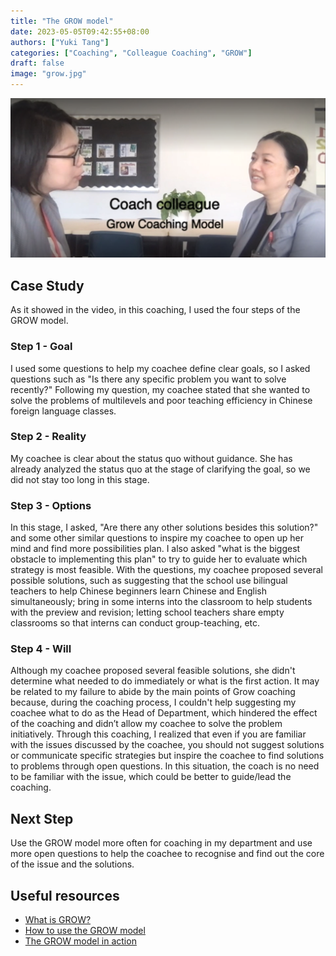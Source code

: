 ```yaml
---
title: "The GROW model"
date: 2023-05-05T09:42:55+08:00
authors: ["Yuki Tang"]
categories: ["Coaching", "Colleague Coaching", "GROW"]
draft: false
image: "grow.jpg"
---
```


[![Example of a coaching conversion using the GROW model](img/grow-coaching-session.png)](https://dcigroupadmin-my.sharepoint.com/personal/yuki_tang_dulwich_org/_layouts/15/stream.aspx?id=%2Fpersonal%2Fyuki%5Ftang%5Fdulwich%5Forg%2FDocuments%2FMicrosoft%20Teams%20Chat%20Files%2FGROW%20Case%20Study%20%2D%20DCSZ%20Mandarin%2Emp4&referrer=Teams%2ETEAMS%2DELECTRON&referrerScenario=p2p%5Fns%2Dbim&ga=1)

## Case Study

As it showed in the video, in this coaching, I used the four steps of the GROW model.

### Step 1 - Goal

I used some questions to help my coachee define clear goals, so I asked questions such as "Is there any specific problem you want to solve recently?" Following my question, my coachee stated that she wanted to solve the problems of multilevels and poor teaching efficiency in Chinese foreign language classes.

### Step 2 - Reality

My coachee is clear about the status quo without guidance. She has already analyzed the status quo at the stage of clarifying the goal, so we did not stay too long in this stage. 

### Step 3 - Options

In this stage, I asked, "Are  there any  other solutions besides  this  solution?" and some other similar questions to inspire my coachee to open up her mind and find more possibilities plan. I also asked "what is the biggest obstacle to implementing this plan" to try to guide her to evaluate which strategy is most feasible. With the questions, my coachee proposed several possible solutions, such as suggesting that the school use bilingual teachers to help Chinese beginners learn Chinese and English simultaneously; bring in some interns into the classroom to help students with the preview and revision; letting school teachers share empty classrooms so that interns can conduct group-teaching, etc. 

### Step 4 - Will

Although my coachee proposed several feasible solutions, she didn't determine what needed to do immediately or what is the first action. It may be related to my failure to abide by the main points of Grow coaching because, during the coaching process, I couldn't help suggesting my coachee what to do as the Head of Department, which hindered the effect of the coaching and didn’t allow my coachee to solve the problem initiatively. Through this coaching, I realized that even if you are familiar with the issues discussed by the coachee, you should not suggest solutions or communicate specific strategies but inspire the coachee to find solutions to problems through open questions. In this situation, the coach is no need to be familiar with the issue, which could be better to guide/lead the coaching. 

## Next Step

Use the GROW model more often for coaching in my department and use more open questions to help the coachee to recognise and find out the core of the issue and the solutions.

## Useful resources

- [What is GROW?](docs/What%20is%20GROW.pdf)
- [How to use the GROW model](https://www.youtube.com/watch?v=D7U0p-JIqcw)
- [The GROW model in action](https://www.youtube.com/watch?v=6f3X2PEsV-Q)